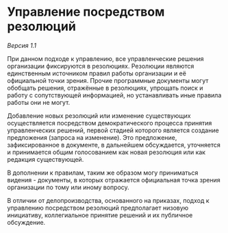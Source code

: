 # Управление посредством резолюций

*Версия 1.1*

При данном подходе к управлению, все управленческие решения организации фиксируются в резолюциях. Резолюции являются единственным источником правил работы организации и её официальной точки зрения. Прочие программные документы могут обобщать решения, отражённые в резолюциях, упрощать поиск и работу с сопутствующей информацией, но устанавливать иные правила работы они не могут.

Добавление новых резолюций или изменение существующих осуществляется посредством демократического процесса принятия управленческих решений, первой стадией которого является создание предложения (запроса на изменение). Это предложение, зафиксированное в документе, в дальнейшем обсуждается, уточняется и принимается общим голосованием как новая резолюция или как редакция существующей.

В дополнении к правилам, таким же образом могу приниматься видения - документы, в которых отражается официальная точка зрения организации по тому или иному вопросу.

В отличии от делопроизводства, основанного на приказах, подход к управлению посредством резолюций предполагает низовую инициативу, коллегиальное принятие решений и их публичное обсуждение.
